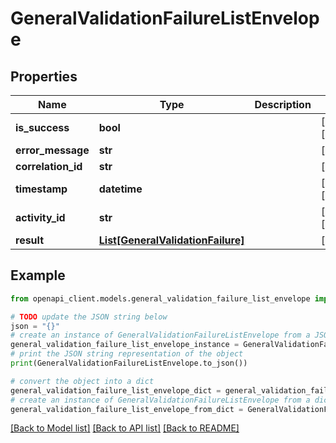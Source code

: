 # GeneralValidationFailureListEnvelope


## Properties

Name | Type | Description | Notes
------------ | ------------- | ------------- | -------------
**is_success** | **bool** |  | [optional] [readonly] 
**error_message** | **str** |  | [optional] 
**correlation_id** | **str** |  | [optional] 
**timestamp** | **datetime** |  | [optional] [readonly] 
**activity_id** | **str** |  | [optional] [readonly] 
**result** | [**List[GeneralValidationFailure]**](GeneralValidationFailure.md) |  | [optional] 

## Example

```python
from openapi_client.models.general_validation_failure_list_envelope import GeneralValidationFailureListEnvelope

# TODO update the JSON string below
json = "{}"
# create an instance of GeneralValidationFailureListEnvelope from a JSON string
general_validation_failure_list_envelope_instance = GeneralValidationFailureListEnvelope.from_json(json)
# print the JSON string representation of the object
print(GeneralValidationFailureListEnvelope.to_json())

# convert the object into a dict
general_validation_failure_list_envelope_dict = general_validation_failure_list_envelope_instance.to_dict()
# create an instance of GeneralValidationFailureListEnvelope from a dict
general_validation_failure_list_envelope_from_dict = GeneralValidationFailureListEnvelope.from_dict(general_validation_failure_list_envelope_dict)
```
[[Back to Model list]](../README.md#documentation-for-models) [[Back to API list]](../README.md#documentation-for-api-endpoints) [[Back to README]](../README.md)


